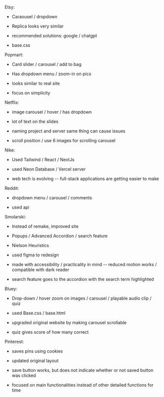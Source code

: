 Etsy:

- Caraousel / dropdown

- Replica looks very similar

- recommended solutions: google / chatgpt

- base.css


Popmart:

- Card slider / carousel / add to bag

- Has dropdown menu / zoom-in on pics

- looks similar to real site

- focus on simplicity


Netflix:

- image carousel / hover / has dropdown

- lot of text on the slides

- naming project and server same thing can cause issues

- scroll position / use 6 images for scrolling carousel


Nike:

- Used Tailwind / React / NextJs

- used Neon Database / Vercel server

- web tech is evolving -- full-stack applications are getting easier to make


Reddit:

- dropdown menu / carousel / comments

- used api 


Smolarski:

- Instead of remake, improved site

- Popups / Advanced Accordion / search feature

- Nielson Heuristics

- used figma to redesign 

- made with accessibility / practicality in mind -- reduced motion works / compatible with dark reader

- search feature goes to the accordion with the search term highlighted



Bluey:

- Drop-down / hover zoom on images / carousel / playable audio clip / quiz

- used Base.css / base.html

- upgraded original website by making carousel scrollable

- quiz gives score of how many correct



Pinterest:

- saves pins using cookies

- updated original layout

- save button works, but does not indicate whether or not saved button was clicked

- focused on main functionalities instead of other detailed functions for time

